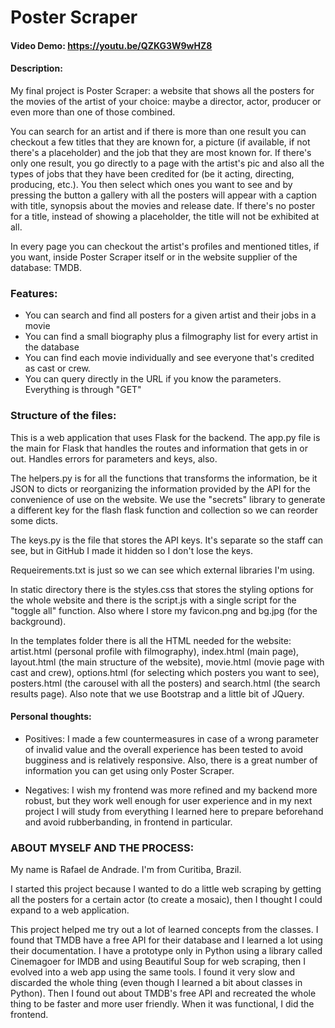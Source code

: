 # Poster Scraper
#### Video Demo:  https://youtu.be/QZKG3W9wHZ8
#### Description:
My final project is Poster Scraper: a website that shows all the posters for the movies of the artist of your choice: maybe a director, actor, producer or even more than one of those combined.

You can search for an artist and if there is more than one result you can checkout a few titles that they are known for, a picture (if available, if not there's a placeholder) and the job that they are most known for. If there's only one result, you go directly to a page with the artist's pic and also all the types of jobs that they have been credited for (be it acting, directing, producing, etc.). You then select which ones you want to see and by pressing the button a gallery with all the posters will appear with a caption with title, synopsis about the movies and release date. If there's no poster for a title, instead of showing a placeholder, the title will not be exhibited at all.

In every page you can checkout the artist's profiles and mentioned titles, if you want, inside Poster Scraper itself or in the website supplier of the database: TMDB.

### Features:
- You can search and find all posters for a given artist and their jobs in a movie
- You can find a small biography plus a filmography list for every artist in the database
- You can find each movie individually and see everyone that's credited as cast or crew.
- You can query directly in the URL if you know the parameters. Everything is through "GET"



### Structure of the files:

This is a web application that uses Flask for the backend.
The app.py file is the main for Flask that handles the routes and information that gets in or out. Handles errors for parameters and keys, also.

The helpers.py is for all the functions that transforms the information, be it JSON to dicts or reorganizing the information provided by the API for the convenience of use on the website. We use the "secrets" library to generate a different key for the flash flask function and collection so we can reorder some dicts.

The keys.py is the file that stores the API keys. It's separate so the staff can see, but in GitHub I made it hidden so I don't lose the keys.

Requeirements.txt is just so we can see which external libraries I'm using.

In static directory there is the styles.css that stores the styling options for the whole website and there is the script.js with a single script for the "toggle all" function. Also where I store my favicon.png and bg.jpg (for the background).

In the templates folder there is all the HTML needed for the website: artist.html (personal profile with filmography), index.html (main page), layout.html (the main structure of the website), movie.html (movie page with cast and crew), options.html (for selecting which posters you want to see), posters.html (the carousel with all the posters) and search.html (the search results page). Also note that we use Bootstrap and a little bit of JQuery.


#### Personal thoughts:

- Positives: I made a few countermeasures in case of a wrong parameter of invalid value and the overall experience has been tested to avoid bugginess and is relatively responsive. Also, there is a great number of information you can get using only Poster Scraper.

- Negatives: I wish my frontend was more refined and my backend more robust, but they work well enough for user experience and in my next project I will study from everything I learned here to prepare beforehand and avoid rubberbanding, in frontend in particular.

### ABOUT MYSELF AND THE PROCESS:
My name is Rafael de Andrade. I'm from Curitiba, Brazil.

I started this project because I wanted to do a little web scraping by getting all the posters for a certain actor (to create a mosaic), then I thought I could expand to a web application.

This project helped me try out a lot of learned concepts from the classes. I found that TMDB have a free API for their database and I learned a lot using their documentation. I have a prototype only in Python using a library called Cinemagoer for IMDB and using Beautiful Soup for web scraping, then I evolved into a web app using the same tools. I found it very slow and discarded the whole thing (even though I learned a bit about classes in Python). Then I found out about TMDB's free API and recreated the whole thing to be faster and more user friendly. When it was functional, I did the frontend.